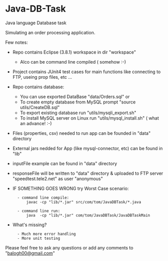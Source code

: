 # Java-DB-Task

Java language Database task

Simulating an order processing application.

Few notes:

- Repo contains Eclipse (3.8.1) workspace in dir "workspace"

   - Alco can be command line compiled ( somehow :-)	

- Project contains JUnit4 test cases for main functions like connecting to FTP, useing prop files, etc ...

- Repo contains database:
   
   - You can use exported DataBase "data/Orders.sql" or
   - To create empty database from MySQL prompt  "source utils/CreateDB.sql"
   - To export existing database run "utils/mysqli_export.sh"
   - To install MySQL server on Linux run "utils/mysql_install.sh" ( what an advance! :-) 

- Files (properties, csv) needed to run app can be founded in "data" directory

- External jars nedded for App (like mysql-connector, etc) can be found in "lib"

- inputFile example can be found in "data" directory

- responseFile will be written to "data" directory &  uploaded to FTP server "speedtest.tele2.net" as user "anonymous"


- IF SOMETHING GOES WRONG try Worst Case scenario:

        - command line compile: 
            javac -cp "lib/*.jar" src/com/tom/JavaDBTask/*.java 	

        - command line run:
            java  -cp "lib/*.jar" com/tom/JavaDBTask/JavaDBTaskMain

- What's missing?

        - Much more error handling
        - More unit testing


Please feel free to ask any questions or add any comments to "balogh00@gmail.com"
